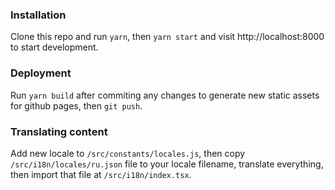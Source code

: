 ### Installation

Clone this repo and run `yarn`, then `yarn start` and visit http://localhost:8000 to start development. 

### Deployment

Run `yarn build` after commiting any changes to generate new static assets for github pages, then `git push`.

### Translating content
Add new locale to `/src/constants/locales.js`, then copy `/src/i18n/locales/ru.json` file to your locale filename, translate
everything, then import that file at `/src/i18n/index.tsx`.